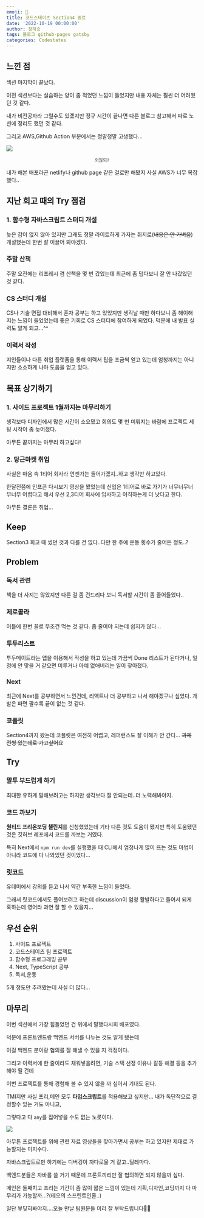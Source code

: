 ```yaml
---
emoji: 🔮
title: 코드스테이츠 Section4 종료
date: '2022-10-19 00:00:00'
author: 정하승
tags: 블로그 github-pages gatsby
categories: Codestates
---
```


## 느낀 점

섹션 마지막이 끝났다.

이전 섹션보다는 실습하는 양이 좀 적었던 느낌이 들었지만 내용 자체는 훨씬 더 어려웠던 것 같다.

내가 비전공자라 그럴수도 있겠지만 정규 시간이 끝나면 다른 블로그 참고해서 따로 노션에 정리도 했던 것 같다.

그리고 AWS,Github Action 부분에서는 정말정말 고생했다...

<img src='https://velog.velcdn.com/images/bluestragglr/post/e04c786d-79d9-4dac-a678-d43bb0dc8e5d/04.png' />

<small><p align='center' style='color:gray'>**외않되?**</p></small>

내가 해본 배포라곤 netlify나 github page 같은 걸로만 해봤지 사실 AWS가 너무 복잡했다..

## 지난 회고 때의 Try 점검

### **1. 함수형 자바스크립트 스터디 개설**

늦은 감이 없지 않아 있지만 그래도 정말 라이트하게 가자는 취지로(~~내용은 안 가벼움~~) 개설했는데 한번 잘 이끌어 봐야겠다.

### **주말 산책**

주말 오전에는 리프레시 겸 산책을 몇 번 갔었는데 최근에 좀 덥다보니 잘 안 나갔었던 것 같다.

### **CS 스터디 개설**

CS나 기술 면접 대비해서 혼자 공부는 하고 있었지만 생각날 때만 하다보니 좀 해이해지는 느낌이 들었었는데 좋은 기회로 CS 스터디에 참여하게 되었다. 덕분에 내 발표 실력도 알게 되고...^^

### **이력서 작성**

지인들이나 다른 취업 플랫폼을 통해 이력서 팁을 조금씩 얻고 있는데 엄청까지는 아니지만 소소하게 나마 도움을 얻고 있다.

## 목표 상기하기

### 1. 사이드 프로젝트 1월까지는 마무리하기

생각보다 디자인에서 많은 시간이 소요됐고 회의도 몇 번 미뤄지는 바람에 프로젝트 세팅 시작이 좀 늦어졌다.

아무튼 끝까지는 마무리 하고싶다!

### 2. 당근마켓 취업

사실은 마음 속 1티어 회사라 언젠가는 들어가겠지..하고 생각만 하고있다.

한달전쯤에 인프콘 다시보기 영상을 봤었는데 신입은 1티어로 바로 가기가 너무너무너무너무 어렵다고 해서 우선 2,3티어 회사에 입사하고 이직하는게 더 낫다고 한다.

아무튼 결론은 취업...

## Keep

Section3 회고 때 썼던 것과 다를 건 없다..다만 한 주에 운동 횟수가 줄어든 정도..?

## Problem

### 독서 관련

책을 더 사지는 않았지만 다른 걸 좀 건드리다 보니 독서할 시간이 좀 줄어들었다..

### 제로콜라

이틀에 한번 꼴로 무조건 먹는 것 같다. 좀 줄여야 되는데 쉽지가 않다...

### 투두리스트

투두메이트라는 앱을 이용해서 작성을 하고 있는데 가끔씩 Done 리스트가 된다거나, 일정에 안 맞을 거 같으면 미루거나 아예 없애버리는 일이 잦아졌다.

### Next

최근에 Next를 공부하면서 느낀건데, 리액트나 더 공부하고 나서 해야겠구나 싶었다. 개발은 파면 팔수록 끝이 없는 것 같다.

### 코플릿

Section4까지 왔는데 코플릿은 여전히 어렵고, 레퍼런스도 잘 이해가 안 간다... ~~과제 전형 있는데로 가고싶어요~~

## Try

### 말투 부드럽게 하기

최대한 유하게 말해보려고는 하지만 생각보다 잘 안되는데..더 노력해봐야지.

### 코드 까보기

**원티드 프리온보딩 챌린지**를 신청했었는데 기타 다른 것도 도움이 됐지만 특히 도움됐던 것은 깃허브 레포에서 코드를 까보는 거였다.

특히 Next에서 `npm run dev`를 실행했을 때 CLI에서 엄청나게 많이 뜨는 것도 마법이 아니라 코드에 다 나와있던 것이었다...

### 릿코드

유데미에서 강의를 듣고 나서 약간 부족한 느낌이 들었다.

그래서 릿코드에서도 풀어보려고 하는데 discussion이 엄청 활발하다고 들어서 되게 혹하는데 영어라 과연 잘 할 수 있을지...

## 우선 순위

1. 사이드 프로젝트
2. 코드스테이츠 팀 프로젝트
3. 함수형 프로그래밍 공부
4. Next, TypeScript 공부
5. 독서,운동

5개 정도만 추려봤는데 사실 더 많다...

## 마무리

이번 섹션에서 가장 힘들었던 건 위에서 말했다시피 배포였다.

덕분에 프론트엔드랑 백엔드 서버를 나누는 것도 알게 됐는데

이걸 백엔드 분이랑 협의를 잘 해낼 수 있을 지 걱정이다.

그리고 이력서에 한 줄이라도 채워넣을려면, 기술 스택 선정 이유나 갈등 해결 등을 추가해야 될 건데

이번 프로젝트를 통해 경험해 볼 수 있지 않을 까 싶어서 기대도 된다.

TMI지만 사실 프리,메인 모두 **타입스크립트**를 적용해보고 싶지만... 내가 독단적으로 결정할수 있는 거도 아니고,

그렇다고 다 `any`를 집어넣을 수도 없는 노릇이다.

<img src='https://img1.daumcdn.net/thumb/R1280x0/?scode=mtistory2&fname=https%3A%2F%2Fk.kakaocdn.net%2Fdn%2FDFSX1%2FbtrhdVpqnPv%2FLgbO8vKV2eCKg1KkhZq2Hk%2Fimg.jpg' />

아무튼 프로젝트를 위해 관련 자료 영상들을 찾아가면서 공부는 하고 있지만 제대로 가능할지는 미지수다.

자바스크립트로만 하기에는 디버깅이 까다로울 거 같고..딜레마다.

백엔드분들은 자바를 쓸 거기 때문에 프론트끼리만 잘 협의하면 되지 않을까 싶다.

메인은 둘째치고 프리는 기간이 좀 많이 짧은 느낌이 있는데 기획,디자인,코딩까지 다 마무리가 가능할까...?(테오의 스프린트인줄..)

일단 부딪혀봐야지....오늘 만날 팀원분들 미리 잘 부탁드립니다🙆‍♂️
